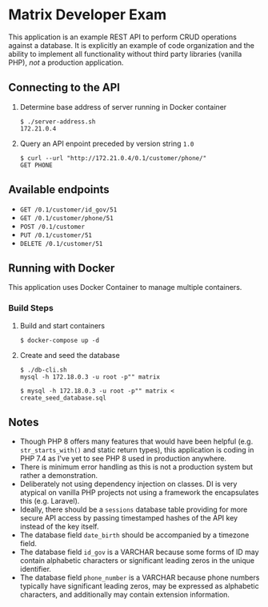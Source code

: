 
# Matrix Developer Exam

This application is an example REST API to perform CRUD operations against a database. It is explicitly an example of code organization and the ability to implement all functionality without third party libraries (vanilla PHP), _not_ a production application.


## Connecting to the API

1. Determine base address of server running in Docker container
    ```
    $ ./server-address.sh 
    172.21.0.4
    ```

2. Query an API enpoint preceded by version string `1.0`
    ```
    $ curl --url "http://172.21.0.4/0.1/customer/phone/"
    GET PHONE
    ```


## Available endpoints

* `GET /0.1/customer/id_gov/51`
* `GET /0.1/customer/phone/51`
* `POST /0.1/customer`
* `PUT /0.1/customer/51`
* `DELETE /0.1/customer/51`


## Running with Docker

This application uses Docker Container to manage multiple containers.

### Build Steps

1. Build and start containers
    ```
    $ docker-compose up -d
    ```

2. Create and seed the database
    ```
    $ ./db-cli.sh
    mysql -h 172.18.0.3 -u root -p"" matrix

    $ mysql -h 172.18.0.3 -u root -p"" matrix < create_seed_database.sql
    ```
   

## Notes

* Though PHP 8 offers many features that would have been helpful (e.g. `str_starts_with()` and static return types), this application is coding in PHP 7.4 as I've yet to see PHP 8 used in production anywhere.
* There is minimum error handling as this is not a production system but rather a demonstration.
* Deliberately not using dependency injection on classes. DI is very atypical on vanilla PHP projects not using a framework the encapsulates this (e.g. Laravel).
* Ideally, there should be a `sessions` database table providing for more secure API access by passing timestamped hashes of the API key instead of the key itself.
* The database field `date_birth` should be accompanied by a timezone field.
* The database field `id_gov` is a VARCHAR because some forms of ID may contain alphabetic characters or significant leading zeros in the unique identifier.
* The database field `phone_number` is a VARCHAR because phone numbers typically have significant leading zeros, may be expressed as alphabetic characters, and additionally may contain extension information.


